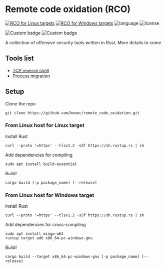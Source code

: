 # Remote code oxidation (RCO)

[![RCO for Linux targets](https://github.com/kmanc/remote_code_oxidation/actions/workflows/linux.yml/badge.svg)](https://github.com/kmanc/remote_code_oxidation/actions/workflows/linux.yml)
[![RCO for Windows targets](https://github.com/kmanc/remote_code_oxidation/actions/workflows/windows.yml/badge.svg)](https://github.com/kmanc/remote_code_oxidation/actions/workflows/windows.yml)
![language](https://img.shields.io/github/languages/top/kmanc/remote_code_oxidation?style=plastic)
![license](https://img.shields.io/github/license/kmanc/remote_code_oxidation?style=plastic)

![Custom badge](https://img.shields.io/endpoint?url=https%3A%2F%2Fraw.githubusercontent.com%2Fkmanc%2Fremote_code_oxidation%2Fmaster%2F.custom_shields%2Ftcp_reverse_shell.json)
![Custom badge](https://img.shields.io/endpoint?url=https%3A%2F%2Fraw.githubusercontent.com%2Fkmanc%2Fshields%2Fremote_code_oxidation%2F.custom_shields%2Fprocess_migration.json)

A collection of offensive security tools written in Rust. More details to come

## Tools list
- [TCP reverse shell](https://github.com/kmanc/remote_code_oxidation/tree/master/tcp_reverse_shell)
- [Process migration](https://github.com/kmanc/remote_code_oxidation/tree/master/process_migration)

## Setup

Clone the repo
```commandline
git clone https://github.com/kmanc/remote_code_oxidation.git
```

### From Linux host for Linux target

Install Rust
```commandline
curl --proto '=https' --tlsv1.2 -sSf https://sh.rustup.rs | sh
```

Add dependencies for compiling
```commandline
sudo apt install build-essential
```

Build!
```commandline
cargo build [-p package_name] [--release]
```

### From Linux host for Windows target

Install Rust
```commandline
curl --proto '=https' --tlsv1.2 -sSf https://sh.rustup.rs | sh
```

Add dependencies for cross-compiling
```commandline
sudo apt install mingw-w64
rustup target add x86_64-pc-windows-gnu
```

Build!
```commandline
cargo build --target x86_64-pc-windows-gnu [-p package_name] [--release]
```
